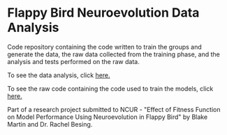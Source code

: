 # Flappy Bird Neuroevolution Data Analysis

Code repository containing the code written to train the groups and generate the data, the raw data collected from the training phase, and the analysis and tests performed on the raw data.

To see the data analysis, click <a href = 'https://github.com/bamartin1618/FlappyBirdNeuroevolutionDataAnalysis/blob/main/Flappy%20Bird%20Neuroevolution%20Data%20Analysis/FlappyBirdDataAnalysis.ipynb'>here.</a>

To see the raw code containing the code used to train the models, click <a href = 'https://github.com/bamartin1618/FlappyBirdNeuroevolutionDataAnalysis/tree/main/FlappyBirdAIProject'>here.</a>

Part of a research project submitted to NCUR - "Effect of Fitness Function on Model Performance Using Neuroevolution in Flappy Bird" by Blake Martin and Dr. Rachel Besing.
